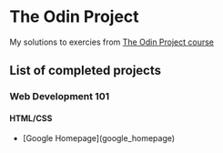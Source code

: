 <h1>The Odin Project</h1>

<p>My solutions to exercies from <a href="http://www.theodinproject.com/">The Odin Project course</a></p>

<h2>List of completed projects</h2>

<h3>Web Development 101</h3>

<h4>HTML/CSS</h4>

<ul>
  <li>[Google Homepage](google_homepage)</li>
</ul>